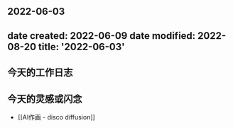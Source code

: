 2022-06-03
---
date created: 2022-06-09
date modified: 2022-08-20
title: '2022-06-03'
---

## 今天的工作日志

## 今天的灵感或闪念

- [[AI作画 - disco diffusion]]
